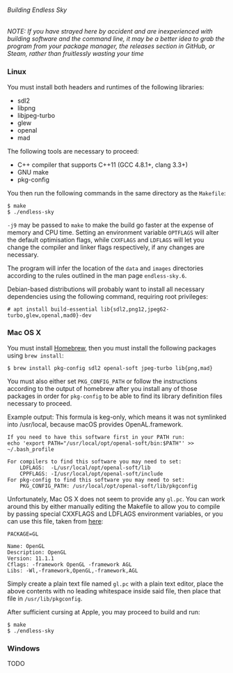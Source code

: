 ###### Building Endless Sky
_NOTE: If you have strayed here by accident and are inexperienced with building
software and the command line, it may be a better idea to grab the program from
your package manager, the releases section in GitHub, or Steam, rather than
fruitlessly wasting your time_

### Linux
You must install both headers and runtimes of the following libraries:
- sdl2
- libpng
- libjpeg-turbo
- glew
- openal
- mad

The following tools are necessary to proceed:
- C++ compiler that supports C++11 (GCC 4.8.1+, clang 3.3+)
- GNU make
- pkg-config

You then run the following commands in the same directory as the `Makefile`:

    $ make
    $ ./endless-sky

`-j9` may be passed to `make` to make the build go faster at the expense of
memory and CPU time. Setting an environment variable `OPTFLAGS` will alter the
default optimisation flags, while `CXXFLAGS` and `LDFLAGS` will let you change
the compiler and linker flags respectively, if any changes are necessary.

The program will infer the location of the `data` and `images` directories
according to the rules outlined in the man page `endless-sky.6`.

Debian-based distributions will probably want to install all necessary
dependencies using the following command, requiring root privileges:

    # apt install build-essential lib{sdl2,png12,jpeg62-turbo,glew,openal,mad0}-dev

### Mac OS X
You must install [Homebrew](https://brew.sh), then you must install the
following packages using `brew install`:

    $ brew install pkg-config sdl2 openal-soft jpeg-turbo lib{png,mad}

You must also either set `PKG_CONFIG_PATH` or follow the instructions according
to the output of homebrew after you install any of those packages in order for
`pkg-config` to be able to find its library definition files necessary to
proceed.

Example output:
    This formula is keg-only, which means it was not symlinked into /usr/local,
    because macOS provides OpenAL.framework.

    If you need to have this software first in your PATH run:
    echo 'export PATH="/usr/local/opt/openal-soft/bin:$PATH"' >> ~/.bash_profile

    For compilers to find this software you may need to set:
        LDFLAGS:  -L/usr/local/opt/openal-soft/lib
    	CPPFLAGS: -I/usr/local/opt/openal-soft/include
    For pkg-config to find this software you may need to set:
    	PKG_CONFIG_PATH: /usr/local/opt/openal-soft/lib/pkgconfig

Unfortunately, Mac OS X does not seem to provide any `gl.pc`. You can work
around this by either manually editing the Makefile to allow you to compile by
passing special CXXFLAGS and LDFLAGS environment variables, or you can use this
file, taken from [here](https://stackoverflow.com/questions/29457534/cmake-on-osx-yosemite-10-10-3-glew-package-gl-not-found):

    PACKAGE=GL

    Name: OpenGL
    Description: OpenGL
    Version: 11.1.1
    Cflags: -framework OpenGL -framework AGL
    Libs: -Wl,-framework,OpenGL,-framework,AGL

Simply create a plain text file named `gl.pc` with a plain text editor, place
the above contents with no leading whitespace inside said file, then place that
file in `/usr/lib/pkgconfig`.

After sufficient cursing at Apple, you may proceed to build and run:

    $ make
    $ ./endless-sky

### Windows
TODO
